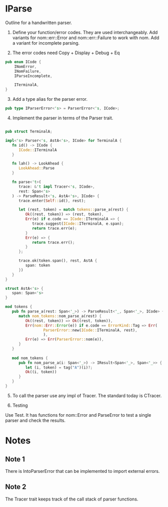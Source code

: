 
# IParse

Outline for a handwritten parser.

1. Define your function/error codes. They are used interchangeably.
   Add variants for nom::err::Error and nom::err::Failure to work with nom.
   Add a variant for incomplete parsing.

2. The error codes need Copy + Display + Debug + Eq 


```rust
pub enum ICode {
    INomError,
    INomFailure,
    IParseIncomplete,

    ITerminalA,
}
```

3. Add a type alias for the parser error.

```rust
pub type IParserError<'s> = ParserError<'s, ICode>;
```

4. Implement the parser in terms of the Parser trait.

```rust

pub struct TerminalA;

impl<'s> Parser<'s, AstA<'s>, ICode> for TerminalA {
   fn id() -> ICode {
      ICode::ITerminalA
   }

   fn lah() -> LookAhead {
      LookAhead::Parse
   }

   fn parse<'t>(
      trace: &'t impl Tracer<'s, ICode>,
      rest: Span<'s>
   ) -> ParseResult<'s, AstA<'s>, ICode> {
      trace.enter(Self::id(), rest);

      let (rest, token) = match tokens::parse_a(rest) {
         Ok((rest, token)) => (rest, token),
         Err(e) if e.code == ICode::ITerminalA => {
            trace.suggest(ICode::ITerminalA, e.span);
            return trace.err(e);
         }
         Err(e) => {
            return trace.err();
         }
      };

      trace.ok(token.span(), rest, AstA {
         span: token
      })
   }
}

struct AstA<'s> {
   span: Span<'s>
}

mod tokens {
   pub fn parse_a(rest: Span<'_>) -> ParseResult<'_, Span<'_>, ICode> {
      match nom_tokens::nom_parse_a(rest) {
         Ok((rest, token)) => Ok((rest, token)),
         Err(nom::Err::Error(e)) if e.code == ErrorKind::Tag => Err(
                 ParserError::new(ICode::ITerminalA, rest), 
                 ),
         Err(e) => Err(ParserError::nom(e)),
      }
   }
   
   mod nom_tokens {
      pub fn nom_parse_a(i: Span<'_>) -> IResult<Span<'_>, Span<'_>> {
         let (i, token) = tag("A")(i)?;
         Ok((i, token))
      }
   }
}
```

5. To call the parser use any impl of Tracer. The standard today is CTracer.

6. Testing

Use Test. It has functions for nom::Error and ParseError to test a single parser
and check the results.





# Notes

## Note 1

There is IntoParserError that can be implemented to import external errors.

## Note 2

The Tracer trait keeps track of the call stack of parser functions.

